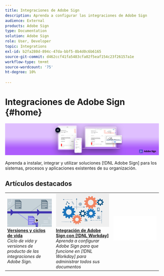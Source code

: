 ```yaml
---
title: Integraciones de Adobe Sign
description: Aprenda a configurar las integraciones de Adobe Sign
audience: External
products: Adobe Sign
type: Documentation
solution: Adobe Sign
role: User, Developer
topic: Integrations
exl-id: b2fa280d-894c-47da-bbf5-8b4d0c6b6165
source-git-commit: d462ccf41fa5483cfa02f5eaf154c23f26157a1e
workflow-type: tm+mt
source-wordcount: '75'
ht-degree: 10%

---
```


# Integraciones de Adobe Sign {#home}

![banner](images/sign-banner.png)

Aprenda a instalar, integrar y utilizar soluciones [!DNL Adobe Sign] para los sistemas, procesos y aplicaciones existentes de su organización.

## Artículos destacados

<table style="table-layout:fixed">
<tr>
  <td>
    <a href="versions.md">
    <img alt="Candidato" src="images/versions.png"/>
    </a>
    <div>
    <a href="versions.md"><strong>Versiones y ciclos de vida</strong></a>
    </div>
    <em>Ciclo de vida y versiones de producto de las integraciones de Adobe Sign.</em>
    <br>
  </td>
  <td>
    <a href="workday/tutorial-video.md">
      <img alt="Integración de Adobe Sign con [!DNL Workday]" src="images/wd-integration.png"/>
    </a>
    <div>
    <a href="workday/tutorial-video.md"><strong>Integración de Adobe Sign con [!DNL Workday]</strong></a>
    </div>
    <em>Aprenda a configurar Adobe Sign para que funcione en [!DNL Workday] para administrar todos sus documentos</em>
  </td>
  <td>
    <img alt="Espaciador" src="images/whitespace.png"/>
    <div>
    <br>
  </td>
</tr>
</table>
